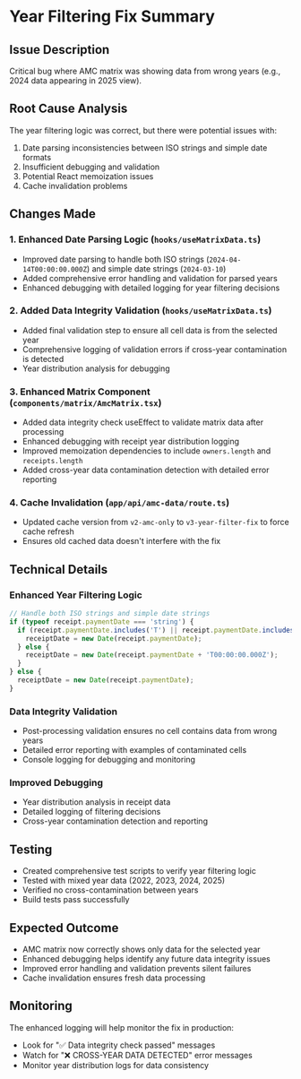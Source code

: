 # Year Filtering Fix Summary

## Issue Description
Critical bug where AMC matrix was showing data from wrong years (e.g., 2024 data appearing in 2025 view).

## Root Cause Analysis
The year filtering logic was correct, but there were potential issues with:
1. Date parsing inconsistencies between ISO strings and simple date formats
2. Insufficient debugging and validation
3. Potential React memoization issues
4. Cache invalidation problems

## Changes Made

### 1. Enhanced Date Parsing Logic (`hooks/useMatrixData.ts`)
- Improved date parsing to handle both ISO strings (`2024-04-14T00:00:00.000Z`) and simple date strings (`2024-03-10`)
- Added comprehensive error handling and validation for parsed years
- Enhanced debugging with detailed logging for year filtering decisions

### 2. Added Data Integrity Validation (`hooks/useMatrixData.ts`)
- Added final validation step to ensure all cell data is from the selected year
- Comprehensive logging of validation errors if cross-year contamination is detected
- Year distribution analysis for debugging

### 3. Enhanced Matrix Component (`components/matrix/AmcMatrix.tsx`)
- Added data integrity check useEffect to validate matrix data after processing
- Enhanced debugging with receipt year distribution logging
- Improved memoization dependencies to include `owners.length` and `receipts.length`
- Added cross-year data contamination detection with detailed error reporting

### 4. Cache Invalidation (`app/api/amc-data/route.ts`)
- Updated cache version from `v2-amc-only` to `v3-year-filter-fix` to force cache refresh
- Ensures old cached data doesn't interfere with the fix

## Technical Details

### Enhanced Year Filtering Logic
```javascript
// Handle both ISO strings and simple date strings
if (typeof receipt.paymentDate === 'string') {
  if (receipt.paymentDate.includes('T') || receipt.paymentDate.includes('Z')) {
    receiptDate = new Date(receipt.paymentDate);
  } else {
    receiptDate = new Date(receipt.paymentDate + 'T00:00:00.000Z');
  }
} else {
  receiptDate = new Date(receipt.paymentDate);
}
```

### Data Integrity Validation
- Post-processing validation ensures no cell contains data from wrong years
- Detailed error reporting with examples of contaminated cells
- Console logging for debugging and monitoring

### Improved Debugging
- Year distribution analysis in receipt data
- Detailed logging of filtering decisions
- Cross-year contamination detection and reporting

## Testing
- Created comprehensive test scripts to verify year filtering logic
- Tested with mixed year data (2022, 2023, 2024, 2025)
- Verified no cross-contamination between years
- Build tests pass successfully

## Expected Outcome
- AMC matrix now correctly shows only data for the selected year
- Enhanced debugging helps identify any future data integrity issues
- Improved error handling and validation prevents silent failures
- Cache invalidation ensures fresh data processing

## Monitoring
The enhanced logging will help monitor the fix in production:
- Look for "✅ Data integrity check passed" messages
- Watch for "❌ CROSS-YEAR DATA DETECTED" error messages
- Monitor year distribution logs for data consistency